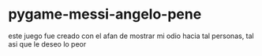 # pygame-messi-angelo-pene
este juego fue creado con el afan de mostrar mi odio hacia tal personas, tal asi que le deseo lo peor

